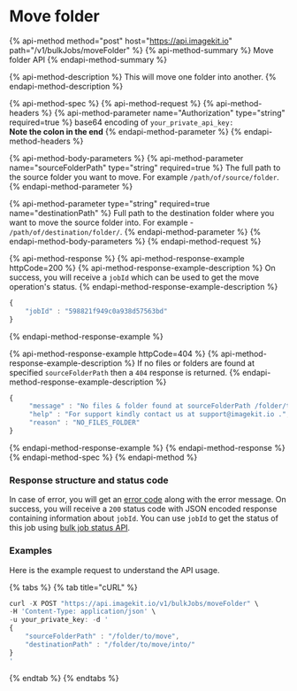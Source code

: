 # Move folder

{% api-method method="post" host="https://api.imagekit.io" path="/v1/bulkJobs/moveFolder" %}
{% api-method-summary %}
Move folder API
{% endapi-method-summary %}

{% api-method-description %}
This will move one folder into another.
{% endapi-method-description %}

{% api-method-spec %}
{% api-method-request %}
{% api-method-headers %}
{% api-method-parameter name="Authorization" type="string" required=true %}
base64 encoding of `your_private_api_key:`  
**Note the colon in the end**
{% endapi-method-parameter %}
{% endapi-method-headers %}

{% api-method-body-parameters %}
{% api-method-parameter name="sourceFolderPath" type="string" required=true %}
The full path to the source folder you want to move. For example  `/path/of/source/folder`.
{% endapi-method-parameter %}

{% api-method-parameter type="string" required=true name="destinationPath" %}
Full path to the destination folder where you want to move the source folder into. For example - `/path/of/destination/folder/`.
{% endapi-method-parameter %}
{% endapi-method-body-parameters %}
{% endapi-method-request %}

{% api-method-response %}
{% api-method-response-example httpCode=200 %}
{% api-method-response-example-description %}
On success, you will receive a `jobId` which can be used to get the move operation's status.
{% endapi-method-response-example-description %}

```javascript
{
    "jobId" : "598821f949c0a938d57563bd"
}
```
{% endapi-method-response-example %}

{% api-method-response-example httpCode=404 %}
{% api-method-response-example-description %}
If no files or folders are found at specified `sourceFolderPath` then a `404` response is returned.
{% endapi-method-response-example-description %}

```javascript
{
     "message" : "No files & folder found at sourceFolderPath /folder/to/move",
     "help" : "For support kindly contact us at support@imagekit.io .",
     "reason" : "NO_FILES_FOLDER" 
}
```
{% endapi-method-response-example %}
{% endapi-method-response %}
{% endapi-method-spec %}
{% endapi-method %}

### Response structure and status code

In case of error, you will get an [error code](../api-introduction/#error-codes) along with the error message. On success, you will receive a `200` status code with JSON encoded response containing information about `jobId`. You can use `jobId` to get the status of this job using [bulk job status API](copy-move-folder-status.md). 

### Examples

Here is the example request to understand the API usage.

{% tabs %}
{% tab title="cURL" %}
```javascript
curl -X POST "https://api.imagekit.io/v1/bulkJobs/moveFolder" \
-H 'Content-Type: application/json' \
-u your_private_key: -d '
{
	"sourceFolderPath" : "/folder/to/move",
	"destinationPath" : "/folder/to/move/into/"
}
'
```
{% endtab %}
{% endtabs %}

